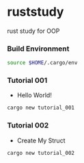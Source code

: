 # ruststudy
rust study for OOP

### Build Environment
```sh
source $HOME/.cargo/env
```

### Tutorial 001
- Hello World!
```sh
cargo new tutorial_001
```

### Tutorial 002
- Create My Struct
```sh
cargo new tutorial_002
```
